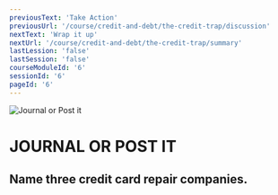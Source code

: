 ```yaml
---
previousText: 'Take Action'
previousUrl: '/course/credit-and-debt/the-credit-trap/discussion'
nextText: 'Wrap it up'
nextUrl: '/course/credit-and-debt/the-credit-trap/summary'
lastLession: 'false'
lastSession: 'false'
courseModuleId: '6'
sessionId: '6'
pageId: '6'
---
```


![Journal or Post it](/assets/img/journal-it.png)

# JOURNAL OR POST IT

## Name three credit card repair companies.

<sparkle-feed-post assignment-name="Name three credit card repair companies." ></sparkle-feed-post>
